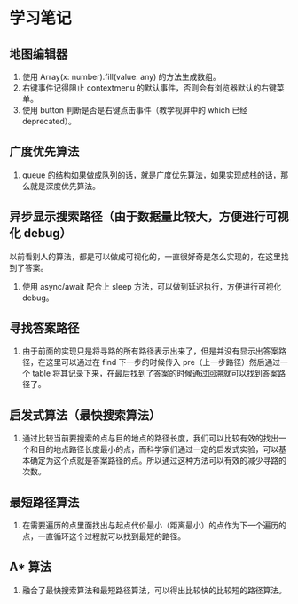 # 学习笔记

## 地图编辑器

1. 使用 Array(x: number).fill(value: any) 的方法生成数组。
2. 右键事件记得阻止 contextmenu 的默认事件，否则会有浏览器默认的右键菜单。
3. 使用 button 判断是否是右键点击事件（教学视屏中的 which 已经 deprecated）。

## 广度优先算法

1. queue 的结构如果做成队列的话，就是广度优先算法，如果实现成栈的话，那么就是深度优先算法。

## 异步显示搜索路径（由于数据量比较大，方便进行可视化 debug）

以前看别人的算法，都是可以做成可视化的，一直很好奇是怎么实现的，在这里找到了答案。

1. 使用 async/await 配合上 sleep 方法，可以做到延迟执行，方便进行可视化 debug。

## 寻找答案路径

1. 由于前面的实现只是将寻路的所有路径表示出来了，但是并没有显示出答案路径，在这里可以通过在 find 下一步的时候传入 pre（上一步路径）然后通过一个 table 将其记录下来，在最后找到了答案的时候通过回溯就可以找到答案路径了。

## 启发式算法（最快搜索算法）

1. 通过比较当前要搜索的点与目的地点的路径长度，我们可以比较有效的找出一个和目的地点路径长度最小的点，而科学家们通过一定的启发式实验，可以基本确定为这个点就是答案路径的点。所以通过这种方法可以有效的减少寻路的次数。

## 最短路径算法

1. 在需要遍历的点里面找出与起点代价最小（距离最小）的点作为下一个遍历的点，一直循环这个过程就可以找到最短的路径。

## A* 算法

1. 融合了最快搜索算法和最短路径算法，可以得出比较快的比较短的路径算法。
